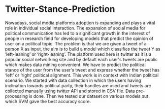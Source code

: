 # Twitter-Stance-Prediction

Nowadays, social media platforms adoption is expanding and plays a vital role in individual social interaction. The expansion of social media for political communication has led to a significant growth in the interest of people in research field for developing models that predict the opinion of user on a political topic. The problem is that we are given a tweet of a person X as input, the aim is to build a model which classifies the tweet Y as ‘left-leaning’ or ‘right-leaning’. The platform used here is twitter as it is a popular social networking site and by default each user's tweets are public which makes data mining convenient. We have to predict the political stance of the user from the user's tweet and express whether the tweet has ‘left’ or ‘right’ political alignment. This work is in context with Indian political scenario. We started with data collection in which the users having inclination towards political party, their handles are used and tweets are collected manually using twitter API and stored in CSV file.  Data pre-processing is done. Then we tested our dataset on various models out which SVM gave the best accuracy score.
